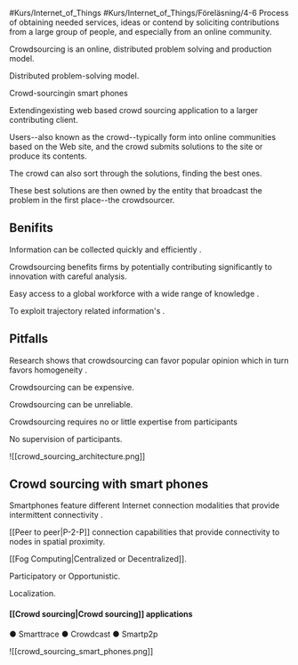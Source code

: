 #Kurs/Internet_of_Things #Kurs/Internet_of_Things/Föreläsning/4-6 
Process of obtaining needed services, ideas or contend by soliciting contributions from a large group of people, and especially from an online community.

Crowdsourcing is an online, distributed problem solving and production model.

Distributed problem-solving model.

Crowd-sourcingin smart phones

Extendingexisting web based crowd sourcing application to a larger contributing client.

Users--also known as the crowd--typically form into online communities based on the Web site, and the crowd submits solutions to the site or produce its contents.

The crowd can also sort through the solutions, finding the best ones.

These best solutions are then owned by the entity that broadcast the problem in the first place--the crowdsourcer.

## Benifits
Information can be collected quickly and efficiently .

Crowdsourcing benefits firms by potentially contributing significantly to innovation with careful analysis.

Easy access to a global workforce with a wide range of knowledge .

To exploit trajectory related information's .

## Pitfalls
Research shows that crowdsourcing can favor popular opinion which in turn favors homogeneity .

Crowdsourcing can be expensive.

Crowdsourcing can be unreliable.

Crowdsourcing requires no or little expertise from participants

No supervision of participants.


![[crowd_sourcing_architecture.png]]


## Crowd sourcing with smart phones
Smartphones feature different Internet connection modalities that provide intermittent connectivity .

[[Peer to peer|P-2-P]] connection capabilities that provide connectivity to nodes in spatial proximity.

[[Fog Computing|Centralized or Decentralized]].

Participatory or Opportunistic.

Localization.

#### [[Crowd sourcing|Crowd sourcing]] applications
● Smarttrace 
● Crowdcast 
● Smartp2p

![[crowd_sourcing_smart_phones.png]]